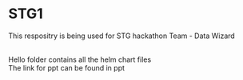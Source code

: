 # STG1
This respositry is being used for STG hackathon
Team - Data Wizard


<br>
Hello folder contains all the helm chart files
<br>
The link for ppt can be found in ppt
















